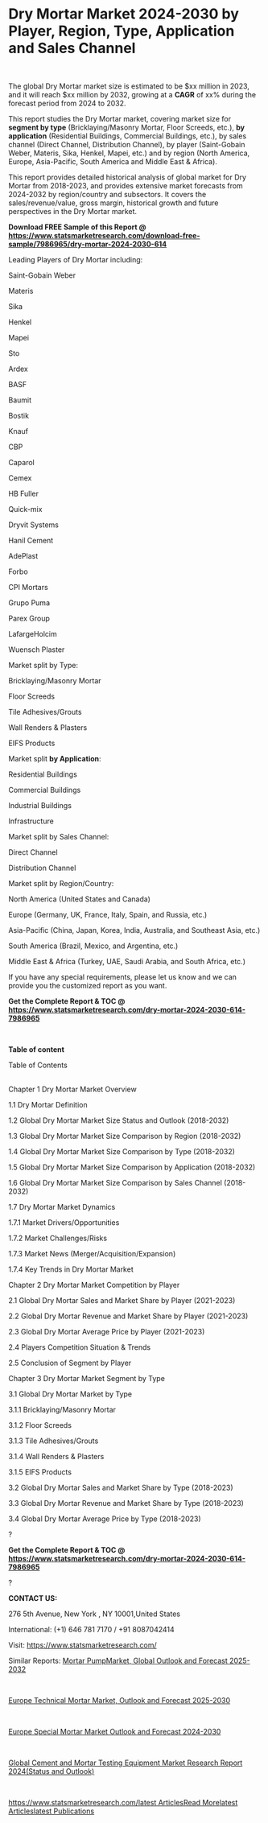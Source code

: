 <h1>Dry Mortar Market 2024-2030 by Player, Region, Type, Application and Sales Channel</h1><br/><p>The global Dry Mortar market size is estimated to be $xx million in 2023, and it will reach $xx million by 2032, growing at a <strong>CAGR</strong> of xx% during the forecast period from 2024 to 2032.</p>
 
 
 
 <p>This report studies the Dry Mortar market, covering market size for <strong>segment by type</strong> (Bricklaying/Masonry Mortar, Floor Screeds, etc.), <strong>by application</strong> (Residential Buildings, Commercial Buildings, etc.), by sales channel (Direct Channel, Distribution Channel), by player (Saint-Gobain Weber, Materis, Sika, Henkel, Mapei, etc.) and by region (North America, Europe, Asia-Pacific, South America and Middle East & Africa).</p>
 
 
 
 <p>This report provides detailed historical analysis of global market for Dry Mortar from 2018-2023, and provides extensive market forecasts from 2024-2032 by region/country and subsectors. It covers the sales/revenue/value, gross margin, historical growth and future perspectives in the Dry Mortar market.</p>
 
 
 
 <p><strong>Download FREE Sample of this Report @ <a href="https://www.statsmarketresearch.com/download-free-sample/7986965/dry-mortar-2024-2030-614">https://www.statsmarketresearch.com/download-free-sample/7986965/dry-mortar-2024-2030-614</a></strong></p>
 
 
 
 <p>Leading Players of Dry Mortar including:</p>
 
 
 
 <p>Saint-Gobain Weber</p>
 
 
 
 <p>Materis</p>
 
 
 
 <p>Sika</p>
 
 
 
 <p>Henkel</p>
 
 
 
 <p>Mapei</p>
 
 
 
 <p>Sto</p>
 
 
 
 <p>Ardex</p>
 
 
 
 <p>BASF</p>
 
 
 
 <p>Baumit</p>
 
 
 
 <p>Bostik</p>
 
 
 
 <p>Knauf</p>
 
 
 
 <p>CBP</p>
 
 
 
 <p>Caparol</p>
 
 
 
 <p>Cemex</p>
 
 
 
 <p>HB Fuller</p>
 
 
 
 <p>Quick-mix</p>
 
 
 
 <p>Dryvit Systems</p>
 
 
 
 <p>Hanil Cement</p>
 
 
 
 <p>AdePlast</p>
 
 
 
 <p>Forbo</p>
 
 
 
 <p>CPI Mortars</p>
 
 
 
 <p>Grupo Puma</p>
 
 
 
 <p>Parex Group</p>
 
 
 
 <p>LafargeHolcim</p>
 
 
 
 <p>Wuensch Plaster</p>
 
 
 
 <p>Market split by Type:</p>
 
 
 
 <p>Bricklaying/Masonry Mortar</p>
 
 
 
 <p>Floor Screeds</p>
 
 
 
 <p>Tile Adhesives/Grouts</p>
 
 
 
 <p>Wall Renders & Plasters</p>
 
 
 
 <p>EIFS Products</p>
 
 
 
 <p>Market split <strong>by Application</strong>:</p>
 
 
 
 <p>Residential Buildings</p>
 
 
 
 <p>Commercial Buildings</p>
 
 
 
 <p>Industrial Buildings</p>
 
 
 
 <p>Infrastructure</p>
 
 
 
 <p>Market split by Sales Channel:</p>
 
 
 
 <p>Direct Channel</p>
 
 
 
 <p>Distribution Channel</p>
 
 
 
 <p>Market split by Region/Country:</p>
 
 
 
 <p>North America (United States and Canada)</p>
 
 
 
 <p>Europe (Germany, UK, France, Italy, Spain, and Russia, etc.)</p>
 
 
 
 <p>Asia-Pacific (China, Japan, Korea, India, Australia, and Southeast Asia, etc.)</p>
 
 
 
 <p>South America (Brazil, Mexico, and Argentina, etc.)</p>
 
 
 
 <p>Middle East & Africa (Turkey, UAE, Saudi Arabia, and South Africa, etc.)</p>
 
 
 
 <p>If you have any special requirements, please let us know and we can provide you the customized report as you want.</p>
 
 
 
 <div><b>Get the Complete Report & TOC @ <a href="https://www.statsmarketresearch.com/dry-mortar-2024-2030-614-7986965">https://www.statsmarketresearch.com/dry-mortar-2024-2030-614-7986965</a></b></div>
 
 
 
 <p><br />
 
 <b>Table of content</b></p>
 
 
 
 <p>Table of Contents<br />
 
 <br />
 
 Chapter 1 Dry Mortar Market Overview<br />
 
 1.1 Dry Mortar Definition<br />
 
 1.2 Global Dry Mortar Market Size Status and Outlook (2018-2032)<br />
 
 1.3 Global Dry Mortar Market Size Comparison by Region (2018-2032)<br />
 
 1.4 Global Dry Mortar Market Size Comparison by Type (2018-2032)<br />
 
 1.5 Global Dry Mortar Market Size Comparison by Application (2018-2032)<br />
 
 1.6 Global Dry Mortar Market Size Comparison by Sales Channel (2018-2032)<br />
 
 1.7 Dry Mortar Market Dynamics<br />
 
 1.7.1 Market Drivers/Opportunities<br />
 
 1.7.2 Market Challenges/Risks<br />
 
 1.7.3 Market News (Merger/Acquisition/Expansion)<br />
 
 1.7.4 Key Trends in Dry Mortar Market<br />
 
 Chapter 2 Dry Mortar Market Competition by Player<br />
 
 2.1 Global Dry Mortar Sales and Market Share by Player (2021-2023)<br />
 
 2.2 Global Dry Mortar Revenue and Market Share by Player (2021-2023)<br />
 
 2.3 Global Dry Mortar Average Price by Player (2021-2023)<br />
 
 2.4 Players Competition Situation & Trends<br />
 
 2.5 Conclusion of Segment by Player<br />
 
 Chapter 3 Dry Mortar Market Segment by Type<br />
 
 3.1 Global Dry Mortar Market by Type<br />
 
 3.1.1 Bricklaying/Masonry Mortar<br />
 
 3.1.2 Floor Screeds<br />
 
 3.1.3 Tile Adhesives/Grouts<br />
 
 3.1.4 Wall Renders & Plasters<br />
 
 3.1.5 EIFS Products<br />
 
 3.2 Global Dry Mortar Sales and Market Share by Type (2018-2023)<br />
 
 3.3 Global Dry Mortar Revenue and Market Share by Type (2018-2023)<br />
 
 3.4 Global Dry Mortar Average Price by Type (2018-2023)<br />
 
 ? </p>
 
 
 
 <div><b>Get the Complete Report & TOC @ <a href="https://www.statsmarketresearch.com/dry-mortar-2024-2030-614-7986965">https://www.statsmarketresearch.com/dry-mortar-2024-2030-614-7986965</a></b></div>
 
 
 
 <p>? </p>
 
 
 
 <p><b>CONTACT US:</b><br />
 
 276 5th Avenue, New York , NY 10001,United States<br />
 
 International: (+1) 646 781 7170 / +91 8087042414<br />
 
 Visit: <a href="https://www.statsmarketresearch.com/">https://www.statsmarketresearch.com/</a><br />
 
 Similar Reports: <a href="https://www.statsmarketresearch.com/dry-mortar-2024-2030-614-7986965">Mortar PumpMarket, Global Outlook and Forecast 2025-2032 </a><br />
 
 <br />
 
 <a href="https://www.statsmarketresearch.com/dry-mortar-2024-2030-614-7986965">Europe Technical Mortar Market, Outlook and Forecast 2025-2030</a><br />
 
 <br />
 
 <a href="https://www.statsmarketresearch.com/dry-mortar-2024-2030-614-7986965">Europe Special Mortar Market Outlook and Forecast 2024-2030</a><br />
 
 <br />
 
 <a href="https://www.statsmarketresearch.com/dry-mortar-2024-2030-614-7986965">Global Cement and Mortar Testing Equipment Market Research Report 2024(Status and Outlook)</a><br />
 
 <br />
 
 <a href="https://gyeongbokgung.com">https://www.statsmarketresearch.com/</a><a href="https://hallyeomaritime.com">latest Articles</a><a href="https://jingwansa.com">Read More</a><a href="https://nguoiviet.jp/">latest Articles</a><a href="https://www.intelmarketresearch.com/">latest Publications</a></p>